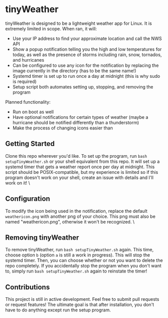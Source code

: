 # tinyWeather
tinyWeather is designed to be a lightweight weather app for Linux. It is extremely limited in scope. When ran, it will:
- Use your IP address to find your approximate location and call the NWS API
- Show a popup notification telling you the high and low temperatures for today, as well as the presence of storms including rain, snow, tornados, and hurricanes
- Can be configured to use any icon for the notification by replacing the image currently in the directory (has to be the same name!)
- Systemd timer is set up to run once a day at midnight (this is why sudo is required)
- Setup script both automates setting up, stopping, and removing the program

Planned functionality:
- Run on boot as well
- Have optional notifications for certain types of weather (maybe a hurricane should be notified differently than a thunderstorm)
- Make the process of changing icons easier than

## Getting Started
Clone this repo wherever you'd like. To set up the program, run `bash setupTinyWeather.sh` or your shell equivalent from this repo. It will set up a systemd timer that gets a weather report once per day at midnight.
This script should be POSIX-compatible, but my experience is limited so if this program doesn't work on your shell, create an issue with details and I'll work on it!
\
## Configuration
To modify the icon being used in the notification, replace the default `weathericon.png` with another png of your choice. This png must also be named "weathericon.png", otherwise it won't be recognized.
\
## Removing tinyWeather
To remove tinyWeather, run `bash setupTinyWeather.sh` again. This time, choose option `b` (option `a` is still a work in progress). This will stop the systemd timer. Then, you can choose whether or not you want to delete the repo completely. If you accidentally stop the program when you don't want to, simply run `bash setupTinyWeather.sh` again to reinstate the timer!

## Contributions
This project is still in active development. Feel free to submit pull requests or request features! The ultimate goal is that after installation, you don't have to do anything except run the setup program.
